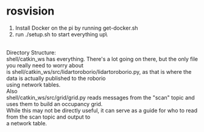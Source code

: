 # rosvision
1. Install Docker on the pi by running get-docker.sh
2. run ./setup.sh to start everything up\

\
Directory Structure:\
shell/catkin_ws has everything. There's a lot going on there, but the only file you really need to worry about\
is shell/catkin_ws/src/lidartoroborio/lidartoroborio.py, as that is where the data is actually published to the roborio\
using network tables.\
Also\
shell/catkin_ws/src/grid/grid.py reads messages from the "scan" topic and uses them to build an occupancy grid.\
While this may not be directly useful, it can serve as a guide for who to read from the scan topic and output to\
a network table.
